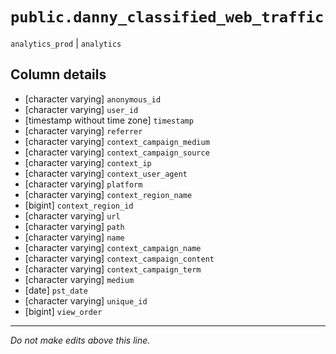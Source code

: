 # `public.danny_classified_web_traffic`
`analytics_prod` | `analytics`

## Column details
* [character varying] `anonymous_id`
* [character varying] `user_id`
* [timestamp without time zone] `timestamp`
* [character varying] `referrer`
* [character varying] `context_campaign_medium`
* [character varying] `context_campaign_source`
* [character varying] `context_ip`
* [character varying] `context_user_agent`
* [character varying] `platform`
* [character varying] `context_region_name`
* [bigint]    `context_region_id`
* [character varying] `url`
* [character varying] `path`
* [character varying] `name`
* [character varying] `context_campaign_name`
* [character varying] `context_campaign_content`
* [character varying] `context_campaign_term`
* [character varying] `medium`
* [date]      `pst_date`
* [character varying] `unique_id`
* [bigint]    `view_order`

-------------------------------------------------------------------------------
*Do not make edits above this line.*
